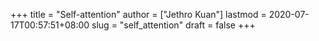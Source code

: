 +++
title = "Self-attention"
author = ["Jethro Kuan"]
lastmod = 2020-07-17T00:57:51+08:00
slug = "self_attention"
draft = false
+++
